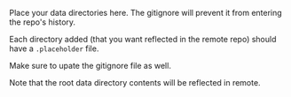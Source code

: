 Place your data directories here. The gitignore will prevent it from entering the repo's history.

Each directory added (that you want reflected in the remote repo) should have a
`.placeholder` file.

Make sure to upate the gitignore file as well.


Note that the root data directory contents will be reflected in remote.
